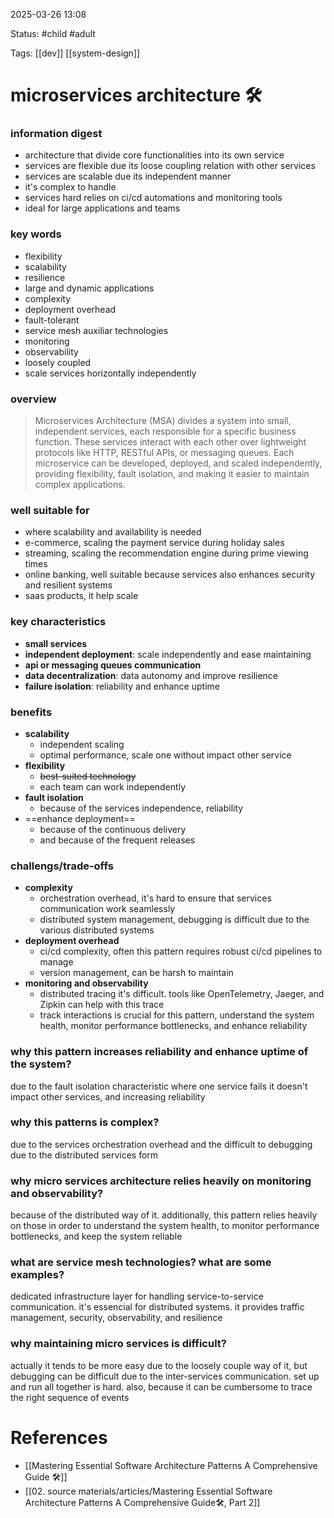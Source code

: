 2025-03-26 13:08

Status: #child #adult 

Tags: [[dev]] [[system-design]]

# microservices architecture 🛠️
### information digest
- architecture that divide core functionalities into its own service
- services are flexible due its loose coupling relation with other services
- services are scalable due its independent manner
- it's complex to handle
- services hard relies on ci/cd automations and monitoring tools
- ideal for large applications and teams



### key words
- flexibility
- scalability
- resilience
- large and dynamic applications
- complexity
- deployment overhead
- fault-tolerant
- service mesh auxiliar technologies
- monitoring
- observability
- loosely coupled
- scale services horizontally independently



### overview
> Microservices Architecture (MSA) divides a system into small, independent services, each responsible for a specific business function. These services interact with each other over lightweight protocols like HTTP, RESTful APIs, or messaging queues. Each microservice can be developed, deployed, and scaled independently, providing flexibility, fault isolation, and making it easier to maintain complex applications.




### well suitable for
- where scalability and availability is needed
- e-commerce, scaling the payment service during holiday sales 
- streaming, scaling the recommendation engine during prime viewing times
- online banking, well suitable because services also enhances security and resilient systems
- saas products, it help scale



### key characteristics
- **small services**
- **independent deployment**: scale independently and ease maintaining
- **api or messaging queues communication**
- **data decentralization**: data autonomy and improve resilience
- **failure isolation**: reliability and enhance uptime



### benefits
- **scalability**
	- independent scaling
	- optimal performance, scale one without impact other service
- **flexibility**
	- ~~best-suited technology~~
	- each team can work independently
- **fault isolation**
	- because of the services independence, reliability
- ==enhance deployment==
	- because of the continuous delivery
	- and because of the frequent releases



### challengs/trade-offs
- **complexity**
	- orchestration overhead, it's hard to ensure that services communication work seamlessly
	- distributed system management, debugging is difficult due to the various distributed systems
- **deployment overhead**
	- ci/cd complexity, often this pattern requires robust ci/cd pipelines to manage
	- version management, can be harsh to maintain
- **monitoring and observability**
	- distributed tracing it's difficult. tools like OpenTelemetry, Jaeger, and Zipkin can help with this trace
	- track interactions is crucial for this pattern, understand the system health, monitor performance bottlenecks, and enhance reliability



### why this pattern increases reliability and enhance uptime of the system?
due to the fault isolation characteristic where one service fails it doesn't impact other services, and increasing reliability



### why this patterns is complex?
due to the services orchestration overhead and the difficult to debugging due to the distributed services form


### why micro services architecture relies heavily on monitoring and observability?
because of the distributed way of it. additionally, this pattern relies heavily on those in order to understand the system health, to monitor performance bottlenecks, and keep the system reliable



### what are service mesh technologies? what are some examples?
dedicated infrastructure layer for handling service-to-service communication. it's essencial for distributed systems. it provides traffic management, security, observability, and resilience



### why maintaining micro services is difficult?
actually it tends to be more easy due to the loosely couple way of it, but debugging can be difficult due to the inter-services communication. set up and run all together is hard. also, because it can be cumbersome to trace the right sequence of events
# References
- [[Mastering Essential Software Architecture Patterns A Comprehensive Guide 🛠️]]
- [[02. source materials/articles/Mastering Essential Software Architecture Patterns A Comprehensive Guide🛠️, Part 2]]